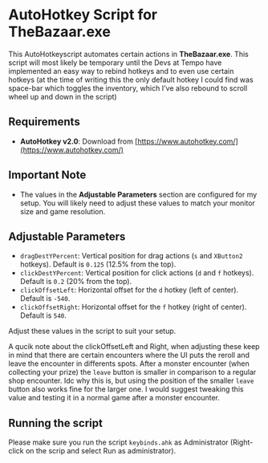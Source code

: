 # AutoHotkey Script for TheBazaar.exe 

This AutoHotkeyscript automates certain actions in **TheBazaar.exe**. This script will most likely be temporary until the Devs at Tempo have implemented an easy way to rebind hotkeys and to even use certain hotkeys (at the time of writing this the only default hotkey I could find was space-bar which toggles the inventory, which I've also rebound to scroll wheel up and down in the script)

## Requirements

- **AutoHotkey v2.0**: Download from [https://www.autohotkey.com/](https://www.autohotkey.com/)

## Important Note

- The values in the **Adjustable Parameters** section are configured for my setup. You will likely need to adjust these values to match your monitor size and game resolution.

## Adjustable Parameters

- `dragDestYPercent`: Vertical position for drag actions (`s` and `XButton2` hotkeys). Default is `0.125` (12.5% from the top).
- `clickDestYPercent`: Vertical position for click actions (`d` and `f` hotkeys). Default is `0.2` (20% from the top).
- `clickOffsetLeft`: Horizontal offset for the `d` hotkey (left of center). Default is `-540`.
- `clickOffsetRight`: Horizontal offset for the `f` hotkey (right of center). Default is `540`.

Adjust these values in the script to suit your setup.

A qucik note about the clickOffsetLeft and Right, when adjusting these keep in mind that there are certain encounters where the UI puts the reroll and leave the encounter in differents spots. After a monster encounter (when collecting your prize) the `leave` button is smaller in comparison to a regular shop encounter. Idc why this is, but using the position of the smaller `leave` button also works fine for the larger one. I would suggest tweaking this value and testing it in a normal game after a monster encounter.
 
## Running the script
Please make sure you run the script `keybinds.ahk` as Administrator (Right-click on the scrip and select Run as administrator).
